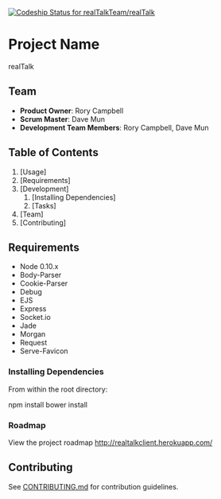 [ ![Codeship Status for realTalkTeam/realTalk](https://codeship.com/projects/ac08c320-6c68-0132-76fc-3a463caf9dbd/status?branch=master)](https://codeship.com/projects/54042)

# Project Name

realTalk

## Team

  - __Product Owner__: Rory Campbell
  - __Scrum Master__: Dave Mun
  - __Development Team Members__: Rory Campbell, Dave Mun

## Table of Contents

1. [Usage]
1. [Requirements]
1. [Development]
    1. [Installing Dependencies]
    1. [Tasks]
1. [Team]
1. [Contributing]

## Requirements

- Node 0.10.x
- Body-Parser
- Cookie-Parser
- Debug
- EJS
- Express
- Socket.io
- Jade
- Morgan
- Request
- Serve-Favicon


### Installing Dependencies

From within the root directory:

npm install
bower install 


### Roadmap

View the project roadmap http://realtalkclient.herokuapp.com/


## Contributing

See [CONTRIBUTING.md](CONTRIBUTING.md) for contribution guidelines.
